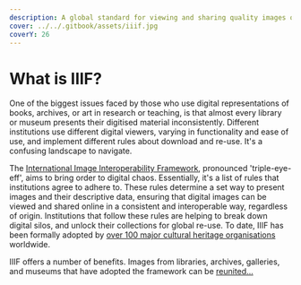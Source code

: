 ```yaml
---
description: A global standard for viewing and sharing quality images of cultural heritage
cover: ../../.gitbook/assets/iiif.jpg
coverY: 26
---
```


# What is IIIF?

One of the biggest issues faced by those who use digital representations of books, archives, or art in research or teaching, is that almost every library or museum presents their digitised material inconsistently. Different institutions use different digital viewers, varying in functionality and ease of use, and implement different rules about download and re-use. It's a confusing landscape to navigate.

The [International Image Interoperability Framework](https://iiif.io/), pronounced 'triple-eye-eff', aims to bring order to digital chaos. Essentially, it's a list of rules that institutions agree to adhere to. These rules determine a set way to present images and their descriptive data, ensuring that digital images can be viewed and shared online in a consistent and interoperable way, regardless of origin. Institutions that follow these rules are helping to break down digital silos, and unlock their collections for global re-use. To date, IIIF has been formally adopted by [over 100 major cultural heritage organisations](https://iiif.io/guides/finding\_resources/) worldwide.

IIIF offers a number of benefits. Images from libraries, archives, galleries, and museums that have adopted the framework can be [reunited...](reunite.md)

